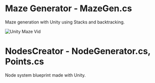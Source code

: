 # Maze Generator - MazeGen.cs
Maze generation with Unity using Stacks and backtracking.

![Unity Maze Vid](https://user-images.githubusercontent.com/18739988/194824805-33dd7bd7-58c2-47a3-95f8-a0c871f51028.gif)

# NodesCreator - NodeGenerator.cs, Points.cs
Node system blueprint made with Unity.
